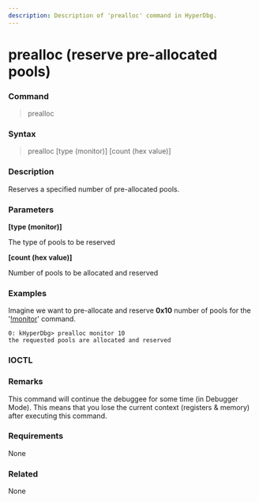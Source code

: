 ```yaml
---
description: Description of 'prealloc' command in HyperDbg.
---
```


# prealloc (reserve pre-allocated pools)

### Command

> prealloc

### Syntax

> prealloc \[type (monitor)] \[count (hex value)]

### Description

Reserves a specified number of pre-allocated pools.

### Parameters

**\[type (monitor)]**

The type of pools to be reserved

**\[count (hex value)]**

Number of pools to be allocated and reserved

### Examples

Imagine we want to pre-allocate and reserve **0x10** number of pools for the '[!monitor](https://docs.hyperdbg.org/commands/extension-commands/monitor)' command.

```
0: kHyperDbg> prealloc monitor 10
the requested pools are allocated and reserved
```

### IOCTL



### Remarks

This command will continue the debuggee for some time (in Debugger Mode). This means that you lose the current context (registers & memory) after executing this command.

### Requirements

None

### Related

None
